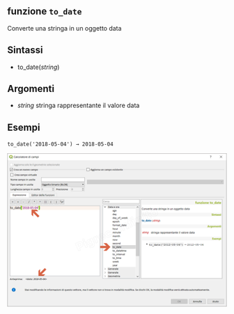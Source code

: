 ## funzione `to_date`

Converte una stringa in un oggetto data

## Sintassi

* to_date(_string_)

## Argomenti

* _string_ stringa rappresentante il valore data

## Esempi
```
to_date('2018-05-04') → 2018-05-04
```

![](/img/data_e_ora/to_date1.png)